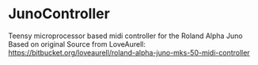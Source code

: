 # JunoController
Teensy microprocessor based midi controller for the Roland Alpha Juno
Based on original Source from LoveAurell: https://bitbucket.org/loveaurell/roland-alpha-juno-mks-50-midi-controller
